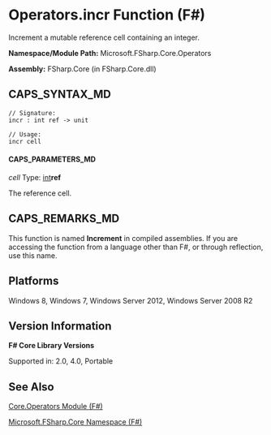 # Operators.incr Function (F#)

Increment a mutable reference cell containing an integer.

**Namespace/Module Path:** Microsoft.FSharp.Core.Operators

**Assembly:** FSharp.Core (in FSharp.Core.dll)


## CAPS_SYNTAX_MD

```
// Signature:
incr : int ref -> unit

// Usage:
incr cell
```

#### CAPS_PARAMETERS_MD
*cell*
Type: [int](http://msdn.microsoft.com/en-us/library/025d5455-3622-4ea5-9573-3ecbd4ee1375)**ref**


The reference cell.




## CAPS_REMARKS_MD
This function is named **Increment** in compiled assemblies. If you are accessing the function from a language other than F#, or through reflection, use this name.


## Platforms
Windows 8, Windows 7, Windows Server 2012, Windows Server 2008 R2


## Version Information
**F# Core Library Versions**

Supported in: 2.0, 4.0, Portable




## See Also
[Core.Operators Module &#40;F&#35;&#41;](Core.Operators+Module+%28F%23%29.md)

[Microsoft.FSharp.Core Namespace &#40;F&#35;&#41;](Microsoft.FSharp.Core+Namespace+%28F%23%29.md)

